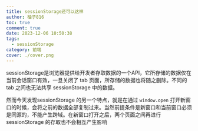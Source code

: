 ```yaml
---
title: sessionStorage还可以这样
author: 柚子816
toc: true
comment: true
date: 2023-12-06 10:50:38
tags: 
  - sessionStorage
category: 前端
cover: ./cover.png
---
```




sessionStorage是浏览器提供给开发者存取数据的一个API，它所存储的数据仅在当前会话窗口有效，一旦关闭了 tab 页面，所存储的数据也将随之删除。不同的 tab 之间也无法共享 sessionStorage 中的数据。



然而今天发现sessionStorage 的另一个特点，就是在通过 `window.open` 打开新窗口的时候，会将之前的数据全部复制过来。当然前提条件是新窗口和当前窗口必须是同源的，不能产生跨域。在新窗口打开之后，两个页面之间再进行 sessionStorage 的存取也不会相互产生影响
